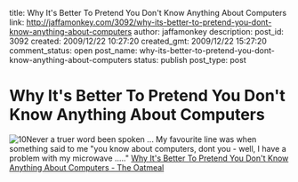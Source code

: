 title: Why It's Better To Pretend You Don't Know Anything About Computers
link: http://jaffamonkey.com/3092/why-its-better-to-pretend-you-dont-know-anything-about-computers
author: jaffamonkey
description: 
post_id: 3092
created: 2009/12/22 10:27:20
created_gmt: 2009/12/22 15:27:20
comment_status: open
post_name: why-its-better-to-pretend-you-dont-know-anything-about-computers
status: publish
post_type: post

# Why It's Better To Pretend You Don't Know Anything About Computers

![10](http://blog.jaffamonkey.com/files/2009/12/10-440x188.png)Never a truer word been spoken ... My favourite line was when something said to me "you know about computers, dont you - well, I have a problem with my microwave ....." [Why It's Better To Pretend You Don't Know Anything About Computers - The Oatmeal](http://theoatmeal.com/comics/computers)